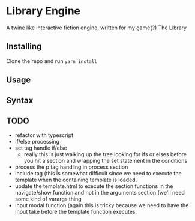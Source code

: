 # Library Engine

A twine like interactive fiction engine, written for my game(?) The Library

## Installing

Clone the repo and run `yarn install`

## Usage

## Syntax

## TODO

* refactor with typescript
* if/else processing
* set tag handle if/else
   * really this is just walking up the tree looking for ifs or elses before you
   hit a section and wrapping the set statement in the conditions
* process the p tag handling in process section
* include tag (this is somewhat difficult since we need to execute the template
  when the containing template is loaded.
* update the template.html to execute the section functions in the navigate/show
  function and not in the arguments section (we'll need some kind of varargs thing
* input modal function (again this is tricky because we need to have the input take
  before the template function executes.
